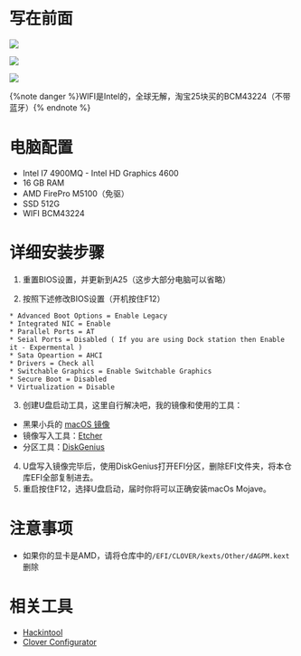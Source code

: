 # 写在前面

![](https://i.loli.net/2019/10/08/3s2KUNy97glHBij.png)

![](https://i.loli.net/2019/10/08/3Zv2hwMcEPqXj8z.png)

![](https://i.loli.net/2019/10/08/93aixNSAYgZI8Uz.png)

{%note danger %}WIFI是Intel的，全球无解，淘宝25块买的BCM43224（不带蓝牙）{% endnote %}

# 电脑配置

- Intel I7 4900MQ - Intel HD Graphics 4600
- 16 GB RAM
- AMD FirePro M5100（免驱）
- SSD 512G
- WIFI BCM43224

# 详细安装步骤

1. 重置BIOS设置，并更新到A25（这步大部分电脑可以省略）

2. 按照下述修改BIOS设置（开机按住F12）

```
* Advanced Boot Options = Enable Legacy
* Integrated NIC = Enable
* Parallel Ports = AT
* Seial Ports = Disabled ( If you are using Dock station then Enable it - Expermental )
* Sata Opeartion = AHCI 
* Drivers = Check all
* Switchable Graphics = Enable Switchable Graphics
* Secure Boot = Disabled 
* Virtualization = Disable 
```

3. 创建U盘启动工具，这里自行解决吧，我的镜像和使用的工具：

- 黑果小兵的 [macOS 镜像](https://zhih.me/hackintosh/#/OS-images)
- 镜像写入工具：[Etcher](https://www.balena.io/etcher/)
- 分区工具：[DiskGenius](https://pan.baidu.com/s/1yutMegaDKSQa41WOdLQSbQ)

4. U盘写入镜像完毕后，使用DiskGenius打开EFI分区，删除EFI文件夹，将本仓库EFI全部复制进去。
5. 重启按住F12，选择U盘启动，届时你将可以正确安装macOs Mojave。

# 注意事项

- 如果你的显卡是AMD，请将仓库中的`/EFI/CLOVER/kexts/Other/dAGPM.kext`删除

# 相关工具

- [Hackintool](https://pan.baidu.com/s/1YNo5TH3-gJqpNumLhRG_JQ)
- [Clover Configurator](https://pan.baidu.com/s/1I54YI3pocYcJmfsgc-cINw)

